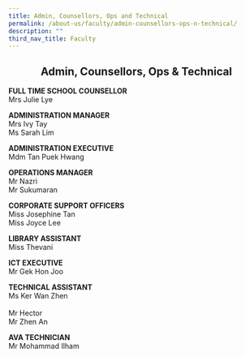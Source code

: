 ```yaml
---
title: Admin, Counsellors, Ops and Technical
permalink: /about-us/faculty/admin-counsellors-ops-n-technical/
description: ""
third_nav_title: Faculty
---
```

## <center> Admin, Counsellors, Ops &amp; Technical </center>


**FULL TIME SCHOOL COUNSELLOR**
<br>Mrs Julie Lye

  

**ADMINISTRATION MANAGER**
<br>Mrs Ivy Tay
<br>Ms Sarah Lim

  

**ADMINISTRATION EXECUTIVE**
<br>Mdm Tan Puek Hwang  

  

**OPERATIONS MANAGER**
<br>Mr Nazri
<br>Mr Sukumaran

  

**CORPORATE SUPPORT OFFICERS**
<br>Miss Josephine Tan
<br>Miss Joyce Lee

  

**LIBRARY ASSISTANT**
<br>Miss Thevani

  

**ICT EXECUTIVE**
<br>Mr Gek Hon Joo

  

**TECHNICAL ASSISTANT**
<br>Ms Ker Wan Zhen  
<br>Mr Hector
<br>Mr Zhen An

  

**AVA TECHNICIAN**
<br>Mr Mohammad Ilham